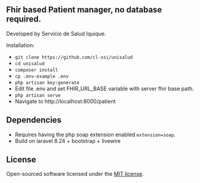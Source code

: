 ## Fhir based Patient manager, no database required.

Developed by Servicio de Salud Iquique.

Installation:

- ```git clone https://github.com/cl-ssi/unisalud```
- ```cd unisalud```
- ```composer install```
- ```cp .env-example .env```
- ```php artisan key:generate```
- Edit file .env and set FHIR_URL_BASE variable with server fhir base path.
- ```php artisan serve```
- Navigate to http://localhost:8000/patient

## Dependencies
- Requires having the php soap extension enabled `extension=soap`.
- Build on laravel 8.24 + bootstrap + livewire


## License

Open-sourced software licensed under the [MIT license](https://opensource.org/licenses/MIT).
